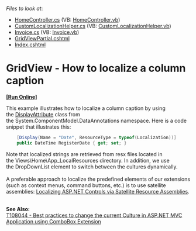 <!-- default file list -->
*Files to look at*:

* [HomeController.cs](./CS/Controllers/HomeController.cs) (VB: [HomeController.vb](./VB/Controllers/HomeController.vb))
* [CustomLocalizationHelper.cs](./CS/Models/CustomLocalizationHelper.cs) (VB: [CustomLocalizationHelper.vb](./VB/Models/CustomLocalizationHelper.vb))
* [Invoice.cs](./CS/Models/Invoice.cs) (VB: [Invoice.vb](./VB/Models/Invoice.vb))
* [GridViewPartial.cshtml](./CS/Views/Home/GridViewPartial.cshtml)
* [Index.cshtml](./CS/Views/Home/Index.cshtml)
<!-- default file list end -->
# GridView - How to localize a column caption
<!-- run online -->
**[[Run Online]](https://codecentral.devexpress.com/t329154/)**
<!-- run online end -->


<p>This example illustrates how to localize a column caption by using the <a href="https://msdn.microsoft.com/en-us/library/system.componentmodel.dataannotations.displayattribute.aspx">DisplayAttribute</a> class from the System.ComponentModel.DataAnnotations namespace. Here is a code snippet that illustrates this:</p>


```cs
    [Display(Name = "Date", ResourceType = typeof(Localization))]
    public DateTime RegisterDate { get; set; }
```


<p>Note that localized strings are retrieved from resx files located in the Views\Home\App_LocalResources directory. In addition, we use the DropDownList element to switch between the cultures dynamically.<br><br>A preferable approach to localize the predefined elements of our extensions (such as context menus, command buttons, etc.) is to use satellite assemblies: <a href="https://documentation.devexpress.com/#AspNet/CustomDocument12050">Localizing ASP.NET Controls via Satellite Resource Assemblies</a>.</p>
<br><strong>See Also:</strong><br><a href="https://www.devexpress.com/Support/Center/p/T108044">T108044 - Best practices to change the current Culture in ASP.NET MVC Application using ComboBox Extension</a>

<br/>


